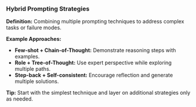 ### Hybrid Prompting Strategies

**Definition:** Combining multiple prompting techniques to address complex tasks or failure modes.

**Example Approaches:**
- **Few-shot + Chain-of-Thought:** Demonstrate reasoning steps with examples.
- **Role + Tree-of-Thought:** Use expert perspective while exploring multiple paths.
- **Step-back + Self-consistent:** Encourage reflection and generate multiple solutions.

**Tip:** Start with the simplest technique and layer on additional strategies only as needed.
